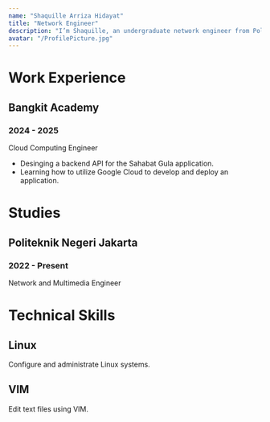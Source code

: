 ```yaml
---
name: "Shaquille Arriza Hidayat"
title: "Network Engineer"
description: "I’m Shaquille, an undergraduate network engineer from Politeknik Negeri Jakarta. My passion is Linux and VIM."
avatar: "/ProfilePicture.jpg"
---
```


# Work Experience

## Bangkit Academy

### 2024 - 2025

Cloud Computing Engineer

- Desinging a backend API for the Sahabat Gula application.
- Learning how to utilize Google Cloud to develop and deploy an application.

# Studies

## Politeknik Negeri Jakarta

### 2022 - Present

Network and Multimedia Engineer

# Technical Skills

## Linux

Configure and administrate Linux systems.

## VIM

Edit text files using VIM.

